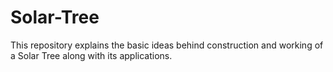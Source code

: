 # Solar-Tree
This repository explains the basic ideas behind construction and working of a Solar Tree along with its applications.
